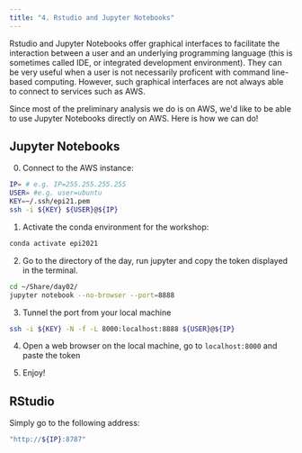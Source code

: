 ```yaml
---
title: "4. Rstudio and Jupyter Notebooks"
---
```


Rstudio and Jupyter Notebooks offer graphical interfaces 
to facilitate the interaction between a user and an underlying 
programming language (this is sometimes called IDE, or 
integrated development environment). They can be very useful when a user is 
not necessarily proficent with command line-based computing. However, such graphical interfaces are not 
always able to connect to services such as AWS.  

Since most of the preliminary analysis we do is on AWS, 
we'd like to be able to use Jupyter Notebooks directly on AWS. Here is how we can do!

## Jupyter Notebooks 

0. Connect to the AWS instance: 

```sh
IP= # e.g. IP=255.255.255.255
USER= #e.g. user=ubuntu
KEY=~/.ssh/epi21.pem
ssh -i ${KEY} ${USER}@${IP}
```

1. Activate the conda environment for the workshop:

```sh
conda activate epi2021
```

2. Go to the directory of the day, run jupyter and copy the token displayed in the terminal.

```sh
cd ~/Share/day02/
jupyter notebook --no-browser --port=8888
```

3. Tunnel the port from your local machine

```sh
ssh -i ${KEY} -N -f -L 8000:localhost:8888 ${USER}@${IP}
```

4. Open a web browser on the local machine, go to `localhost:8000` and paste the token

5. Enjoy!

## RStudio 

Simply go to the following address: 

```sh
"http://${IP}:8787"
```

